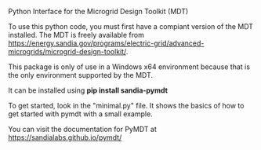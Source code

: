 Python Interface for the Microgrid Design Toolkit (MDT)

To use this python code, you must first have a compiant version of the MDT installed.  The MDT is freely available from
https://energy.sandia.gov/programs/electric-grid/advanced-microgrids/microgrid-design-toolkit/.

This package is only of use in a Windows x64 environment because that is the only environment supported by the MDT.

It can be installed using **pip install sandia-pymdt**

To get started, look in the "minimal.py" file.  It shows the basics of how to get started with pymdt with a small example.

You can visit the documentation for PyMDT at https://sandialabs.github.io/pymdt/
